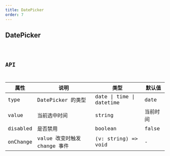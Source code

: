 ```yaml
---
title: DatePicker
order: 7
---
```


## DatePicker

<code src="./date-picker/index.tsx" />

## API

| 属性     | 说明                         | 类型                     | 默认值   |
| -------- | ---------------------------- | ------------------------ | -------- |
| type     | DatePicker 的类型            | date \| time \| datetime | date     |
| value    | 当前选中时间                 | string                   | 当前时间 |
| disabled | 是否禁用                     | boolean                  | false    |
| onChange | value 改变时触发 change 事件 | (v: string) => void      | -        |
